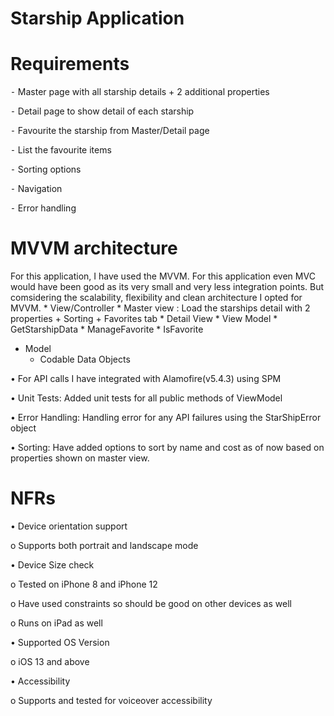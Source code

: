 # Starship Application 

# Requirements

⁃	Master page with all starship details + 2 additional properties

⁃	Detail page to show detail of each starship

⁃	Favourite the starship from Master/Detail page

⁃	List the favourite items

⁃	Sorting options

⁃	Navigation

⁃	Error handling



# MVVM architecture
For this application, I have used the MVVM. For this application even MVC would have been good as its very small and very less integration points.
But comsidering the scalability, flexibility and clean architecture I opted for MVVM.
    * View/Controller
    * Master view : Load the starships detail with 2 properties + Sorting + Favorites tab
    * Detail View 
    * View Model
      * GetStarshipData
      * ManageFavorite
      * IsFavorite
    
  * Model
    * Codable Data Objects


•	For API calls I have integrated with Alamofire(v5.4.3) using SPM

•	Unit Tests: Added unit tests for all public methods of ViewModel

•	Error Handling: Handling error for any API failures using the StarShipError object 

•	Sorting: Have added options to sort by name and cost as of now based on properties shown on master view. 


# NFRs
•	Device orientation support

o	Supports both portrait and landscape mode

•	Device Size check

o	Tested on iPhone 8 and iPhone 12

o	Have used constraints so should be good on other devices as well

o	Runs on iPad as well

•	Supported OS Version

o	iOS 13 and above 

•	Accessibility

o	Supports and tested for voiceover accessibility


